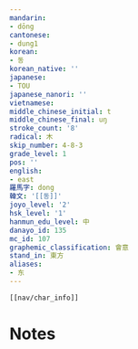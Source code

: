 ```yaml
---
mandarin:
- dōng
cantonese:
- dung1
korean:
- 동
korean_native: ''
japanese:
- TOU
japanese_nanori: ''
vietnamese:
middle_chinese_initial: t
middle_chinese_final: uŋ
stroke_count: '8'
radical: 木
skip_number: 4-8-3
grade_level: 1
pos: ''
english:
- east
羅馬字: dong
韓文: '[[동]]'
joyo_level: '2'
hsk_level: '1'
hanmun_edu_level: 中
danayo_id: 135
mc_id: 107
graphemic_classification: 會意
stand_in: 東方
aliases:
- 东
---
```

```meta-bind-embed
[[nav/char_info]]
```

# Notes
